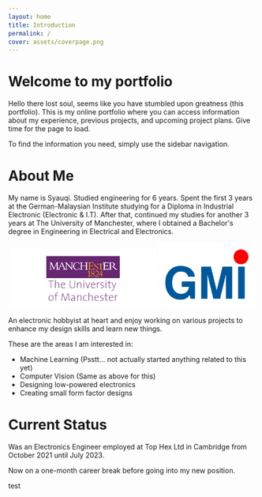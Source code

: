 ```yaml
---
layout: home
title: Introduction
permalink: /
cover: assets/coverpage.png
---
```


# Welcome to my portfolio
Hello there lost soul, seems like you have stumbled upon greatness (this portfolio). This is my online portfolio where you can access information about my experience, previous projects, and upcoming project plans. Give time for the page to load.

To find the information you need, simply use the sidebar navigation.

# About Me
My name is Syauqi. Studied engineering for 6 years. Spent the first 3 years at the German-Malaysian Institute studying for a Diploma in Industrial Electronic (Electronic & I.T). After that, continued my studies for another 3 years at The University of Manchester, where I obtained a Bachelor's degree in Engineering in Electrical and Electronics.

<p align="center">
  <img src="assets/uni_logo_manchester_1280_510.jpg" width="59%" />
  <img src="assets/logo-gmi-header.png" width="39%" />
</p>


An electronic hobbyist at heart and enjoy working on various projects to enhance my design skills and learn new things.

These are the areas I am interested in:
- Machine Learning (Psstt... not actually started anything related to this yet)
- Computer Vision (Same as above for this)
- Designing low-powered electronics
- Creating small form factor designs

# Current Status
Was an Electronics Engineer employed at Top Hex Ltd in Cambridge from October 2021 until July 2023.

Now on a one-month career break before going into my new position.

test